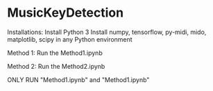 # MusicKeyDetection

Installations: 
    Install Python 3
    Install numpy, tensorflow, py-midi, mido, matplotlib, scipy in any Python environment
    
Method 1: 
    Run the Method1.ipynb
    
Method 2: 
    Run the Method2.ipynb
    
ONLY RUN "Method1.ipynb" and "Method1.ipynb"
